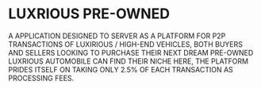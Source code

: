 # LUXRIOUS PRE-OWNED

A APPLICATION DESIGNED TO SERVER AS A PLATFORM FOR P2P TRANSACTIONS OF LUXIRIOUS / HIGH-END VEHICLES, BOTH BUYERS AND SELLERS LOOKING TO PURCHASE THEIR NEXT DREAM PRE-OWNED LUXRIOUS AUTOMOBILE CAN FIND THEIR NICHE HERE, THE PLATFORM PRIDES ITSELF ON TAKING ONLY 2.5% OF EACH TRANSACTION AS PROCESSING FEES.
